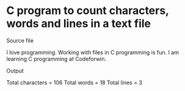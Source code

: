 # C program to count characters, words and lines in a text file

Source file

I love programming.
Working with files in C programming is fun.
I am learning C programming at Codeforwin.

Output

Total characters = 106
Total words      = 18
Total lines      = 3
